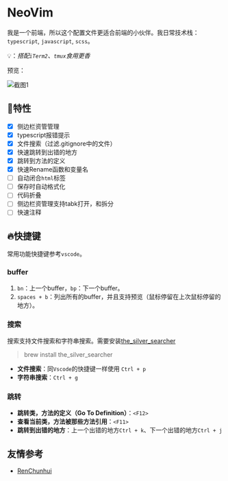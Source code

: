 # NeoVim

我是一个前端，所以这个配置文件更适合前端的小伙伴。我日常技术栈：`typescript`, `javascript`, `scss`。

💡：*搭配`iTerm2`、`tmux`食用更香*

预览：

![截图1](https://user-images.githubusercontent.com/21070775/98920049-95ea6800-250a-11eb-802c-ae65dd3d1516.png)

## 🌈特性

- [x] 侧边栏资管管理
- [x] typescript报错提示
- [x] 文件搜索（过滤.gitignore中的文件）
- [x] 快速跳转到出错的地方
- [x] 跳转到方法的定义
- [x] 快速Rename函数和变量名
- [ ] 自动闭合`html`标签
- [ ] 保存时自动格式化
- [ ] 代码折叠
- [ ] 侧边栏资管理支持tabk打开，和拆分
- [ ] 快速注释

## 🔥快捷键

常用功能快捷键参考`vscode`。

### buffer

1. `bn`：上一个buffer，`bp`：下一个buffer。
2. `spaces + b`：列出所有的buffer，并且支持预览（鼠标停留在上次鼠标停留的地方）。

### 搜索

搜索支持文件搜索和字符串搜索。需要安装[the_silver_searcher](https://github.com/ggreer/the_silver_searcher)

> brew install the_silver_searcher

* **文件搜索**：同`Vscode`的快捷键一样使用 `Ctrl + p`
* **字符串搜索**：`Ctrl + g`

### 跳转

* **跳转类，方法的定义（Go To Definition）**：`<F12>`
* **查看当前类，方法被那些方法引用**：`<F11>`
* **跳转到出错的地方**：上一个出错的地方`Ctrl + k`、下一个出错的地方`Ctrl + j`

## 友情参考

* [RenChunhui](https://github.com/RenChunhui/nvim)
